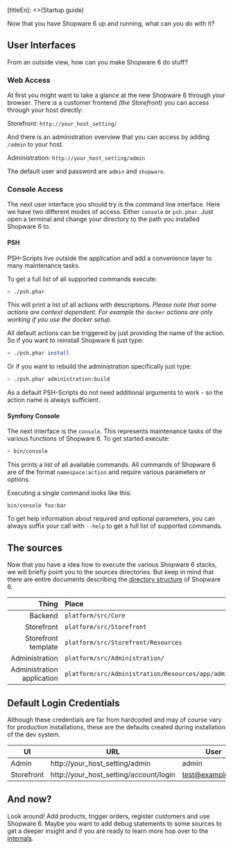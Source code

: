 [titleEn]: <>(Startup guide)

Now that you have Shopware 6 up and running, what can you do with it?

## User Interfaces

From an outside view, how can you make Shopware 6 do stuff?

### Web Access

At first you might want to take a glance at the new Shopware 6 through your browser. There is a customer frontend *(the Storefront)* you can access through your host directly: 

Storefront: `http://your_host_setting/`

And there is an administration overview that you can access by adding `/admin` to your host.

Administration: `http://your_host_setting/admin`

The default user and password are `admin` and `shopware`.

### Console Access

The next user interface you should try is the command line interface. Here we have two different modes of access. Either `console` or `psh.phar`. Just open a terminal and change your directory to the path you installed Shopware 6 to.

#### PSH

PSH-Scripts live outside the application and add a convenience layer to many maintenance tasks.

To get a full list of all supported commands execute:

```bash
> ./psh.phar
```

This will print a list of all actions with descriptions. *Please note that some actions are context dependent. For example the `docker` actions are only working if you use the docker setup.*

All default actions can be triggered by just providing the name of the action. So if you want to reinstall Shopware 6 just type:

```bash
> ./psh.phar install
```

Or if you want to rebuild the administration specifically just type:

```bash
> ./psh.phar administration:build
```

As a default PSH-Scripts do not need additional arguments to work - so the action name is always sufficient. 

#### Symfony Console

The next interface is the `console`. This represents maintenance tasks of the various functions of Shopware 6. To get started execute: 

```bash
> bin/console
```

This prints a list of all available commands. All commands of Shopware 6 are of the format `namespace:action` and require various parameters or options.

Executing a single command looks like this:

```
bin/console foo:bar
```

To get help information about required and optional parameters, you can always suffix your call with `--help` to get a full list of supported commands.

## The sources

Now that you have a idea how to execute the various Shopware 6 stacks, we will briefly point you to the sources directories. But keep in mind that there are entire documents describing the [directory structure](./../../2-internals/5-directory-structure/__categoryInfo.md) of Shopware 6.

| Thing | Place
| ----: | :----
| Backend | `platform/src/Core`
| Storefront  | `platform/src/Storefront`
| Storefront template  | `platform/src/Storefront/Resources`
| Administration | `platform/src/Administration/`
| Administration application | `platform/src/Administration/Resources/app/administration`

## Default Login Credentials

Although these credentials are far from hardcoded and may of course vary for production installations, these are the defaults created during installation of the dev system.

|  UI  | URL  | User | Password 
| ---- | ---- |----- | ----
| Admin | http://your_host_setting/admin | admin | shopware 
| Storefront | http://your_host_setting/account/login | test@example.com | shopware 

## And now?

Look around! Add products, trigger orders, register customers and use Shopware 6. Maybe you want to add debug statements to some sources to get a deeper insight and if you are ready to learn more hop over to the [internals](./../../2-internals/__categoryInfo.md).

